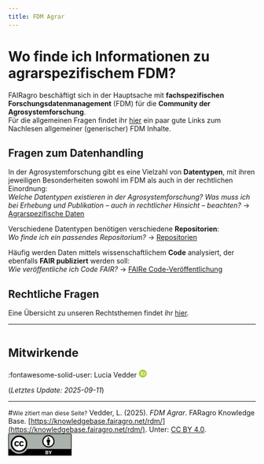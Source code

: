 ```yaml
---
title: FDM Agrar
---
```


# Wo finde ich Informationen zu agrarspezifischem FDM?

FAIRagro beschäftigt sich in der Hauptsache mit **fachspezifischen Forschungsdatenmanagement** (FDM) für die **Community der Agrosystemforschung**.  
Für die allgemeinen Fragen findet ihr [hier](../basics.md) ein paar gute Links zum Nachlesen allgemeiner (generischer) FDM Inhalte.


## Fragen zum Datenhandling
In der Agrosystemforschung gibt es eine Vielzahl von **Datentypen**, mit ihren jeweiligen Besonderheiten sowohl im FDM als auch in der rechtlichen Einordnung:  
*Welche Datentypen existieren in der Agrosystemforschung? Was muss ich bei Erhebung und Publikation – auch in rechtlicher Hinsicht – beachten?*
&rarr; [Agrarspezifische Daten](specific_data.md)

Verschiedene Datentypen benötigen verschiedene **Repositorien**:  
*Wo finde ich ein passendes Repositorium?*
&rarr; [Repositorien](data_repositories.md)

Häufig werden Daten mittels wissenschaftlichem **Code** analysiert, der ebenfalls **FAIR publiziert** werden soll:  
*Wie veröffentliche ich Code FAIR?*
&rarr; [FAIRe Code-Veröffentlichung](fair_code.md)


## Rechtliche Fragen
Eine Übersicht zu unseren Rechtsthemen findet ihr [hier](../legal/index.md).



---
# <small>Mitwirkende</small>
:fontawesome-solid-user: Lucia Vedder [![ORCID icon](../images/ORCID-iD_icon_16x16.png)](https://orcid.org/0000-0002-8924-9800)

(*Letztes Update: 2025-09-11*)

---
#<small>Wie zitiert man diese Seite?</small>
Vedder, L. (2025). *FDM Agrar*. FARagro Knowledge Base. [https://knowledgebase.fairagro.net/rdm/](https://knowledgebase.fairagro.net/rdm/). Unter: [CC BY 4.0](https://creativecommons.org/licenses/by/4.0/).  
[![CC BY Logo](../images/cc-by.png)](https://creativecommons.org/licenses/by/4.0/)
